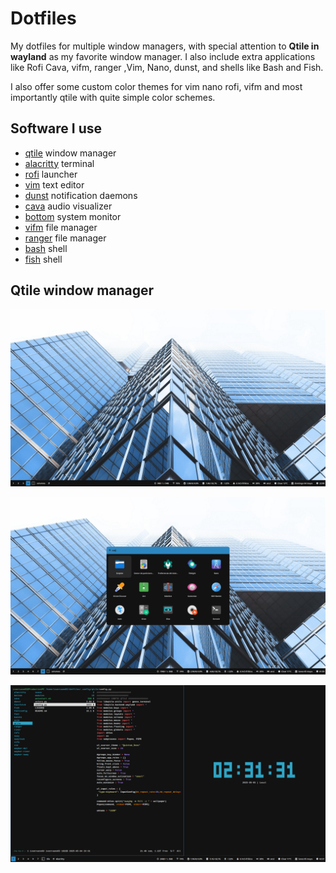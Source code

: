 # Dotfiles

My dotfiles for multiple window managers, with special attention to **Qtile in wayland** as my favorite window manager. I also include extra applications like Rofi Cava, vifm, ranger ,Vim, Nano, dunst, and shells like Bash and Fish.

I also offer some custom color themes for vim nano rofi, vifm and most importantly qtile with quite simple color schemes.

## Software I use

- [qtile](https://qtile.org/) window manager
- [alacritty](https://alacritty.org/) terminal
- [rofi](https://github.com/lbonn/rofi) launcher
- [vim](https://www.vim.org/) text editor
- [dunst](https://dunst-project.org/) notification daemons
- [cava](https://github.com/karlstav/cava) audio visualizer
- [bottom](https://bottom.pages.dev/stable/) system monitor
- [vifm](https://vifm.info/) file manager 
- [ranger](https://ranger.github.io/) file manager
- [bash](https://www.gnu.org/software/bash/) shell
- [fish](https://fishshell.com/) shell

## Qtile window manager


![desktop](/images/1746388805.png)

![desktop rofi](/images/1746403145.png)

![desktop](/images/1746405091.png)
